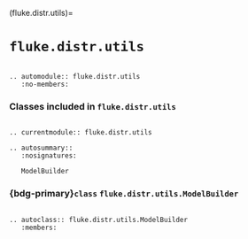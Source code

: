 (fluke.distr.utils)=

# ``fluke.distr.utils``

```{eval-rst}

.. automodule:: fluke.distr.utils
   :no-members:

```

<h3>

Classes included in ``fluke.distr.utils``

</h3>

```{eval-rst}

.. currentmodule:: fluke.distr.utils

.. autosummary::
   :nosignatures:

   ModelBuilder

```

<h3>

{bdg-primary}`class` ``fluke.distr.utils.ModelBuilder``

</h3>

```{eval-rst}

.. autoclass:: fluke.distr.utils.ModelBuilder
   :members:

```

